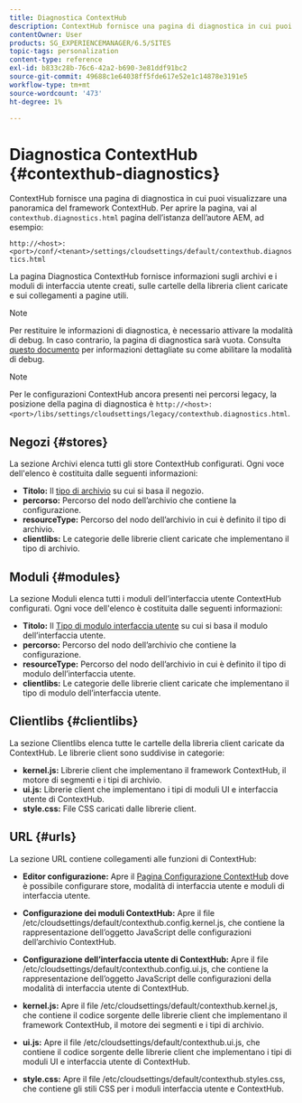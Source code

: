 ```yaml
---
title: Diagnostica ContextHub
description: ContextHub fornisce una pagina di diagnostica in cui puoi visualizzare una panoramica del framework ContextHub
contentOwner: User
products: SG_EXPERIENCEMANAGER/6.5/SITES
topic-tags: personalization
content-type: reference
exl-id: b833c28b-76c6-42a2-b690-3e81ddf91bc2
source-git-commit: 49688c1e64038ff5fde617e52e1c14878e3191e5
workflow-type: tm+mt
source-wordcount: '473'
ht-degree: 1%

---
```


# Diagnostica ContextHub {#contexthub-diagnostics}

ContextHub fornisce una pagina di diagnostica in cui puoi visualizzare una panoramica del framework ContextHub. Per aprire la pagina, vai al `contexthub.diagnostics.html` pagina dell’istanza dell’autore AEM, ad esempio:

`http://<host>:<port>/conf/<tenant>/settings/cloudsettings/default/contexthub.diagnostics.html`

La pagina Diagnostica ContextHub fornisce informazioni sugli archivi e i moduli di interfaccia utente creati, sulle cartelle della libreria client caricate e sui collegamenti a pagine utili.

>[!NOTE]
>
>Per restituire le informazioni di diagnostica, è necessario attivare la modalità di debug. In caso contrario, la pagina di diagnostica sarà vuota. Consulta [questo documento](ch-configuring.md#debugging-contexthub) per informazioni dettagliate su come abilitare la modalità di debug.

>[!NOTE]
>
>Per le configurazioni ContextHub ancora presenti nei percorsi legacy, la posizione della pagina di diagnostica è `http://<host>:<port>/libs/settings/cloudsettings/legacy/contexthub.diagnostics.html`.

## Negozi {#stores}

La sezione Archivi elenca tutti gli store ContextHub configurati. Ogni voce dell&#39;elenco è costituita dalle seguenti informazioni:

* **Titolo:** Il [tipo di archivio](/help/sites-developing/ch-samplestores.md) su cui si basa il negozio.
* **percorso:** Percorso del nodo dell’archivio che contiene la configurazione.
* **resourceType:** Percorso del nodo dell’archivio in cui è definito il tipo di archivio.
* **clientlibs:** Le categorie delle librerie client caricate che implementano il tipo di archivio.

## Moduli {#modules}

La sezione Moduli elenca tutti i moduli dell’interfaccia utente ContextHub configurati. Ogni voce dell&#39;elenco è costituita dalle seguenti informazioni:

* **Titolo:** Il [Tipo di modulo interfaccia utente](/help/sites-developing/ch-samplemodules.md) su cui si basa il modulo dell’interfaccia utente.
* **percorso:** Percorso del nodo dell’archivio che contiene la configurazione.
* **resourceType:** Percorso del nodo dell’archivio in cui è definito il tipo di modulo dell’interfaccia utente.
* **clientlibs:** Le categorie delle librerie client caricate che implementano il tipo di modulo dell’interfaccia utente.

## Clientlibs {#clientlibs}

La sezione Clientlibs elenca tutte le cartelle della libreria client caricate da ContextHub. Le librerie client sono suddivise in categorie:

* **kernel.js:** Librerie client che implementano il framework ContextHub, il motore di segmenti e i tipi di archivio.
* **ui.js:** Librerie client che implementano i tipi di moduli UI e interfaccia utente di ContextHub.
* **style.css:** File CSS caricati dalle librerie client.

## URL {#urls}

La sezione URL contiene collegamenti alle funzioni di ContextHub:

* **Editor configurazione:** Apre il [Pagina Configurazione ContextHub](ch-configuring.md) dove è possibile configurare store, modalità di interfaccia utente e moduli di interfaccia utente.

* **Configurazione dei moduli ContextHub:** Apre il file /etc/cloudsettings/default/contexthub.config.kernel.js, che contiene la rappresentazione dell’oggetto JavaScript delle configurazioni dell’archivio ContextHub.
* **Configurazione dell’interfaccia utente di ContextHub:** Apre il file /etc/cloudsettings/default/contexthub.config.ui.js, che contiene la rappresentazione dell’oggetto JavaScript delle configurazioni della modalità di interfaccia utente di ContextHub.
* **kernel.js:** Apre il file /etc/cloudsettings/default/contexthub.kernel.js, che contiene il codice sorgente delle librerie client che implementano il framework ContextHub, il motore dei segmenti e i tipi di archivio.
* **ui.js:** Apre il file /etc/cloudsettings/default/contexthub.ui.js, che contiene il codice sorgente delle librerie client che implementano i tipi di moduli UI e interfaccia utente di ContextHub.
* **style.css:** Apre il file /etc/cloudsettings/default/contexthub.styles.css, che contiene gli stili CSS per i moduli interfaccia utente e ContextHub.
